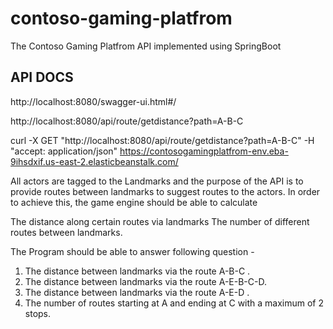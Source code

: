 # contoso-gaming-platfrom
The Contoso Gaming Platfrom API implemented using SpringBoot


## API DOCS
http://localhost:8080/swagger-ui.html#/

http://localhost:8080/api/route/getdistance?path=A-B-C

curl -X GET "http://localhost:8080/api/route/getdistance?path=A-B-C" -H "accept: application/json"
https://contosogamingplatfrom-env.eba-9ihsdxif.us-east-2.elasticbeanstalk.com/

All actors are tagged to the Landmarks and the purpose of
the API is to provide routes between landmarks to suggest routes to the actors. In order to achieve this,
the game engine should be able to calculate

The distance along certain routes via landmarks
The number of different routes between landmarks.

The Program should be able to answer following question -

1. The distance between landmarks via the route A-B-C .
2. The distance between landmarks via the route A-E-B-C-D.
3. The distance between landmarks via the route A-E-D .
4. The number of routes starting at A and ending at C with a maximum of 2 stops.
